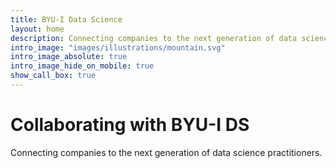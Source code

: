 ```yaml
---
title: BYU-I Data Science
layout: home
description: Connecting companies to the next generation of data science practioners.
intro_image: "images/illustrations/mountain.svg"
intro_image_absolute: true
intro_image_hide_on_mobile: true
show_call_box: true
---
```


# Collaborating with BYU-I DS

Connecting companies to the next generation of data science practitioners.
